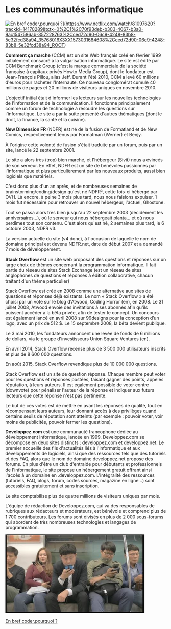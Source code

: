 # **Les communautés informatique**
![En bref coder,pourquoi ?](Capture.JPG)](https://www.netflix.com/watch/81097620?trackId=14170289&tctx=0%2C1%2C70f93deb-b303-4067-b3a0-9ac1547586ab-357228763%2Cced72d90-06c9-4248-83b8-5e32fcd38a94_35768016X3XX1573031684608%2Cced72d90-06c9-4248-83b8-5e32fcd38a94_ROOT)

**Comment ça marche** (CCM) est un site Web français créé en février 1999 initialement consacré à la vulgarisation informatique. Le site est édité par CCM Benchmark Group (c’est la marque commerciale de la société française à capitaux privés Howto Media Group), dont le fondateur est Jean-François Pillou, alias Jeff. Durant l'été 2010, CCM a levé 60 millions d'euros pour racheter l'Internaute. Ce nouveau conglomérat cumule 40 millions de pages et 20 millions de visiteurs uniques en novembre 2010.

L'objectif initial était d'informer les lecteurs sur les nouvelles technologies de l'information et de la communication. Il fonctionne principalement comme un forum de technologie à résoudre les questions sur l'informatique. Le site a par la suite présenté d'autres thématiques (dont le droit, la finance, la santé et la cuisine).


**New Dimension FR** (NDFR) est né de la fusion de Formatland et de New Comics, respectivement tenus par Formatman (Werner) et Benjy.

À l'origine cette volonté de fusion s'était traduite par un forum, puis par un site, lancé le 22 septembre 2001.

Le site a alors très (trop) bien marché, et l'hébergeur (Sivit) nous a évincés de son serveur. En effet, NDFR est un site de bénévoles passionnés par l'informatique et plus particulièrement par les nouveaux produits, aussi bien logiciels que matériels.

C'est donc plus d'un an après, et de nombreuses semaines de brainstorming/coding/design qu'est né NDFR², cette fois-ci hébergé par OVH. Là encore, à peine 3 mois plus tard, nous nous faisions expulser. 1 mois fut nécessaire pour retrouver un nouvel hébergeur, l'actuel, Ghostone.

Tout se passa alors très bien jusqu'au 22 septembre 2003 (décidément les anniversaires...), où le serveur qui nous hébergeait planta... et où nous perdîmes tout son contenu. C'est alors qu'est né, 2 semaines plus tard, le 6 octobre 2003, NDFR v3.

La version actuelle du site (v4 donc), à l'occasion de laquelle le nom de domaine principal est devenu NDFR.net, date de début 2007 et a demandé 7 mois de développement.



**Stack Overflow** est un site web proposant des questions et réponses sur un large choix de thèmes concernant la programmation informatique. Il fait partie du réseau de sites Stack Exchange (est un réseau de sites anglophones de questions et réponses à édition collaborative, chacun traitant d'un thème particulier)

Stack Overflow est créé en 2008 comme une alternative aux sites de questions et réponses déjà existants. Le nom « Stack Overflow » a été choisi par un vote sur le blog d'Atwood, Coding Horror (en), en 2008. Le 31 juillet 2008, Atwood envoie des invitations à ses abonnés afin qu'ils puissent accéder à la bêta privée, afin de tester le concept. Un concours est également lancé en avril 2008 sur 99designs pour la conception d’un logo, avec un prix de 512 $. Le 15 septembre 2008, la bêta devient publique.

Le 3 mai 2010, les fondateurs annoncent une levée de fonds de 6 millions de dollars, via le groupe d'investisseurs Union Square Ventures (en).

En avril 2014, Stack Overflow recense plus de 3 500 000 utilisateurs inscrits et plus de 8 600 000 questions.

En août 2015, Stack Overflow revendique plus de 10 000 000 questions.

Stack Overflow est un site de question réponse. Chaque membre peut voter pour les questions et réponses postées, faisant gagner des points, appelés réputation, à leurs auteurs. Il est également possible de voter contre (downvote) pour pénaliser l'auteur de la réponse et indiquer aux futurs lecteurs que cette réponse n'est pas pertinente.

Le but de ces votes est de mettre en avant les réponses de qualité, tout en récompensant leurs auteurs, leur donnant accès à des privilèges quand certains seuils de réputation sont atteints (par exemple : pouvoir voter, voir moins de publicités, pouvoir fermer les questions).

**Developpez.com** est une communauté francophone dédiée au développement informatique, lancée en 1999. Developpez.com se décompose en deux sites distincts : developpez.com et developpez.net. Le premier accueille des fils d'actualités liés à l'informatique et aux développements de logiciels, ainsi que des ressources tels que des tutoriels et des FAQ, alors que le nom de domaine developpez.net propose des forums. En plus d'être un club d'entraide pour débutants et professionnels de l'informatique, le site propose un hébergement gratuit offrant ainsi l'accès à un domaine en .developpez.com. L'intégralité des ressources (tutoriels, FAQ, blogs, forum, codes sources, magazine en ligne...) sont accessibles gratuitement et sans inscription.

Le site comptabilise plus de quatre millions de visiteurs uniques par mois.

L'équipe de rédaction de Developpez.com, qui va des responsables de rubriques aux rédacteurs et modérateurs, est bénévole et comprend plus de 1 700 contributeurs. Les forums sont divisés en plus de 2 000 sous-forums qui abordent de très nombreuses technologies et langages de programmation.

![En bref coder,pourquoi ?](https://github.com/Noqs498/TP-Git/blob/master/Image/Capture.JPG/ "En bref, Coder, pourquoi ?") 

[En bref coder,pourquoi ?](https://www.netflix.com/watch/81097620?trackId=14170289&tctx=0%2C1%2C70f93deb-b303-4067-b3a0-9ac1547586ab-357228763%2Cced72d90-06c9-4248-83b8-5e32fcd38a94_35768016X3XX1573031684608%2Cced72d90-06c9-4248-83b8-5e32fcd38a94_ROOT)
